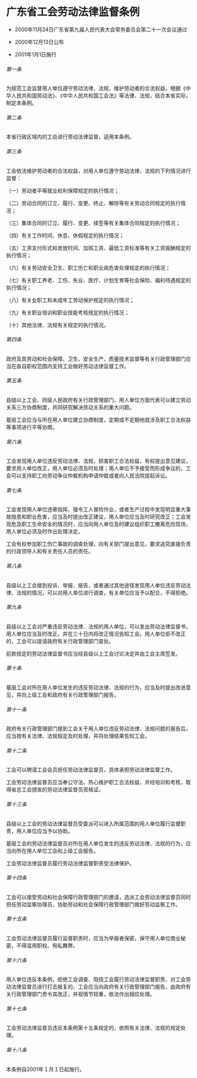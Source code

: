 # 广东省工会劳动法律监督条例

- 2000年11月24日广东省第九届人民代表大会常务委员会第二十一次会议通过

- 2000年12月13日公布

- 2001年1月1日施行

<!-- INFO END -->

###### 第一条

为规范工会监督用人单位遵守劳动法律、法规，维护劳动者的合法权益，根据《中华人民共和国劳动法》、《中华人民共和国工会法》等法律、法规，结合本省实际，制定本条例。

###### 第二条

本省行政区域内的工会进行劳动法律监督，适用本条例。

###### 第三条

工会依法维护劳动者的合法权益，对用人单位遵守劳动法律、法规的下列情况进行监督：

（一）劳动者平等就业权利保障规定的执行情况；

（二）劳动合同的订立、履行、变更、终止、解除等有关劳动合同规定的执行情况；

（三）集体合同的订立、履行、变更、续签等有关集体合同规定的执行情况；

（四）有关工作时间、休息、休假规定的执行情况；

（五）工资支付形式和发放时间、加班工资、最低工资标准等有关工资报酬规定的执行情况；

（六）有关劳动安全卫生、职工伤亡和职业病危害处理规定的执行情况；

（七）有关职工养老、工伤、失业、医疗、计划生育等社会保险、福利待遇规定的执行情况；

（八）有关女职工和未成年工劳动保护规定的执行情况；

（九）有关职业培训和职业技能考核规定的执行情况；

（十）其他法律、法规有关规定的执行情况。

###### 第四条

政府及其劳动和社会保障、卫生、安全生产、质量技术监督等有关行政管理部门应当在各自职权范围内支持工会做好劳动法律监督工作。

###### 第五条

县级以上工会、同级人民政府有关行政管理部门、用人单位方面代表可以建立劳动关系三方协商制度，共同研究解决劳动关系的重大问题。

基层工会应当与所在用人单位建立协商制度，定期或不定期地就涉及职工合法权益等事项进行平等协商。

###### 第六条

工会发现用人单位违反劳动法律、法规，损害职工合法权益，有权提出意见建议，要求用人单位改正，用人单位必须及时处理；用人单位不予接受而形成争议的，工会可以支持职工向劳动争议仲裁机构申请仲裁或者向人民法院提起诉讼。

###### 第七条

工会发现用人单位违章指挥、强令工人冒险作业，或者生产过程中发现明显重大事故隐患和职业危害，应当及时提出改正建议，用人单位应当及时研究改正；工会发现危及职工生命安全的情况时，应当向用人单位及时建议组织职工撤离危险现场，用人单位必须及时作出处理决定。

工会有权参加职工伤亡事故的调查处理，向有关部门提出意见，要求追究直接负责的行政领导人和有关责任人员的责任。

###### 第八条

县级以上工会接到投诉、举报、报告，或者通过其他途径发现用人单位违反劳动法律、法规的情况，可以对用人单位进行调查，有关单位应当予以配合，不得拒绝。

###### 第九条

县级以上工会对严重违反劳动法律、法规的用人单位，可以发出劳动法律监督书，用人单位应当及时改正，并在三十日内将改正情况告知工会。用人单位拒不改正的，工会可以提请政府有关行政管理部门查处。

前款规定的劳动法律监督书应当经县级以上工会讨论决定并由工会主席签发。

###### 第十条

基层工会对所在用人单位发生的违反劳动法律、法规的行为，应当及时提出改进意见，并向上级工会和政府有关行政管理部门报告。

###### 第十一条

政府有关行政管理部门接到工会关于用人单位违反劳动法律、法规问题的报告后，应当按有关法律、法规规定及时处理，并将处理结果告知工会。

###### 第十二条

工会可以聘请工会会员担任劳动法律监督员，具体承担劳动法律监督工作。

工会劳动法律监督员应当奉公守法、热心维护职工合法权益，并经培训和考核，取得省总工会颁发的劳动法律监督员资格证。

###### 第十三条

县级以上工会的劳动法律监督员受委派可以进入所属范围的用人单位履行监督职责，用人单位应当予以协助。

基层工会的劳动法律监督员对所在用人单位发生的违反劳动法律、法规的行为，应当向所在用人单位工会和上级工会报告。

工会劳动法律监督员履行劳动法律监督职责受法律保护。

###### 第十四条

工会可以接受劳动和社会保障行政管理部门的邀请，选派工会劳动法律监督员同时担任劳动监察协理员，协助劳动和社会保障行政管理部门做好劳动监察工作。

###### 第十五条

工会劳动法律监督员履行监督职责时，应当为举报者保密，保守用人单位商业秘密，不得滥用职权、徇私舞弊。

###### 第十六条

用人单位违反本条例，拒绝工会调查、阻挠工会履行劳动法律监督职责、对工会劳动法律监督员进行打击报复的，工会应当向政府有关行政管理部门报告，由政府有关行政管理部门责令其改正，并视情节轻重，依法作出相应处理。

###### 第十七条

工会劳动法律监督员违反本条例第十五条规定的，依照有关法律、法规的规定处理。

###### 第十八条

本条例自2001年１月１日起施行。
